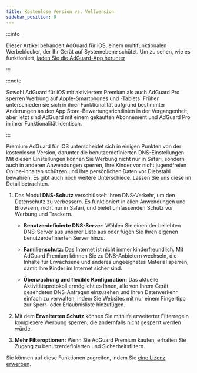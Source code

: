 ```yaml
---
title: Kostenlose Version vs. Vollversion
sidebar_position: 9
---
```


:::info

Dieser Artikel behandelt AdGuard für iOS, einem multifunktionalen Werbeblocker, der Ihr Gerät auf Systemebene schützt. Um zu sehen, wie es funktioniert, [laden Sie die AdGuard-App herunter](https://agrd.io/download-kb-adblock)

:::

:::note

Sowohl AdGuard für iOS mit aktiviertem Premium als auch AdGuard Pro sperren Werbung auf Apple-Smartphones und -Tablets. Früher unterschieden sie sich in ihrer Funktionalität aufgrund bestimmter Änderungen an den App Store-Bewertungsrichtlinien in der Vergangenheit, aber jetzt sind AdGuard mit einem gekauften Abonnement und AdGuard Pro in ihrer Funktionalität identisch.

:::

Premium AdGuard für iOS unterscheidet sich in einigen Punkten von der kostenlosen Version, darunter die benutzerdefinierten DNS-Einstellungen. Mit diesen Einstellungen können Sie Werbung nicht nur in Safari, sondern auch in anderen Anwendungen sperren, Ihre Kinder vor nicht jugendfreien Online-Inhalten schützen und Ihre persönlichen Daten vor Diebstahl bewahren. Es gibt auch noch weitere Unterschiede. Lassen Sie uns diese im Detail betrachten.

1. Das Modul **DNS-Schutz** verschlüsselt Ihren DNS-Verkehr, um den Datenschutz zu verbessern. Es funktioniert in allen Anwendungen und Browsern, nicht nur in Safari, und bietet umfassenden Schutz vor Werbung und Trackern.

   - **Benutzerdefinierte DNS-Server:** Wählen Sie einen der beliebten DNS-Server aus unserer Liste aus oder fügen Sie Ihren eigenen benutzerdefinierten Server hinzu.

   - **Familienschutz:** Das Internet ist nicht immer kinderfreundlich. Mit AdGuard Premium können Sie zu DNS-Anbietern wechseln, die Inhalte für Erwachsene und anderes ungeeignetes Material sperren, damit Ihre Kinder im Internet sicher sind.

   - **Überwachung und flexible Konfiguration:** Das aktuelle Aktivitätsprotokoll ermöglicht es Ihnen, alle von Ihrem Gerät gesendeten DNS-Anfragen einzusehen und Ihren Datenverkehr einfach zu verwalten, indem Sie Websites mit nur einem Fingertipp zur Sperr- oder Erlaubnisliste hinzufügen.

2. Mit dem **Erweiterten Schutz** können Sie mithilfe erweiterter Filterregeln komplexere Werbung sperren, die andernfalls nicht gesperrt werden würde.

3. **Mehr Filteroptionen:** Wenn Sie AdGuard Premium kaufen, erhalten Sie Zugang zu benutzerdefinierten und Sicherheitsfiltern.

Sie können auf diese Funktionen zugreifen, indem Sie [eine Lizenz erwerben](https://adguard.com/license.html).
